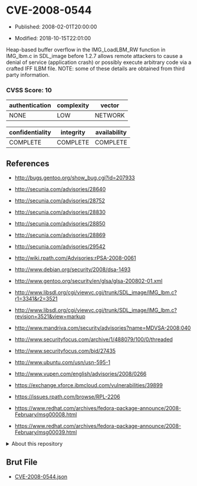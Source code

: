 # CVE-2008-0544

- Published: 2008-02-01T20:00:00

- Modified: 2018-10-15T22:01:00

Heap-based buffer overflow in the IMG_LoadLBM_RW function in IMG_lbm.c in SDL_image before 1.2.7 allows remote attackers to cause a denial of service (application crash) or possibly execute arbitrary code via a crafted IFF ILBM file.  NOTE: some of these details are obtained from third party information.

### CVSS Score: **10**

| authentication | complexity | vector |
| --- | --- | --- |
| NONE | LOW | NETWORK |

| confidentiality | integrity | availability |
| --- | --- | --- |
| COMPLETE | COMPLETE | COMPLETE |

## References

* http://bugs.gentoo.org/show_bug.cgi?id=207933

* http://secunia.com/advisories/28640

* http://secunia.com/advisories/28752

* http://secunia.com/advisories/28830

* http://secunia.com/advisories/28850

* http://secunia.com/advisories/28869

* http://secunia.com/advisories/29542

* http://wiki.rpath.com/Advisories:rPSA-2008-0061

* http://www.debian.org/security/2008/dsa-1493

* http://www.gentoo.org/security/en/glsa/glsa-200802-01.xml

* http://www.libsdl.org/cgi/viewvc.cgi/trunk/SDL_image/IMG_lbm.c?r1=3341&r2=3521

* http://www.libsdl.org/cgi/viewvc.cgi/trunk/SDL_image/IMG_lbm.c?revision=3521&view=markup

* http://www.mandriva.com/security/advisories?name=MDVSA-2008:040

* http://www.securityfocus.com/archive/1/488079/100/0/threaded

* http://www.securityfocus.com/bid/27435

* http://www.ubuntu.com/usn/usn-595-1

* http://www.vupen.com/english/advisories/2008/0266

* https://exchange.xforce.ibmcloud.com/vulnerabilities/39899

* https://issues.rpath.com/browse/RPL-2206

* https://www.redhat.com/archives/fedora-package-announce/2008-February/msg00008.html

* https://www.redhat.com/archives/fedora-package-announce/2008-February/msg00039.html

<details>
<summary>About this repository</summary> 

  This repository is part of the project [Live Hack CVE](https://github.com/Live-Hack-CVE). Main website can be found [www.live-hack.org](https://www.live-hack.org) 
  
  Made by [Sn0wAlice](https://github.com/Sn0wAlice) for the people that care about security and need to have a feed of the latest CVEs. Hope you enjoy it, don't forget to star the repo and follow me on [Twitter](https://twitter.com/Sn0wAlice) and [Github](https://github.com/Sn0wAlice). And that is my [personnal website](https://www.alice-snow.me/)

  - [Home Page](https://github.com/Live-Hack-CVE)
  - [Framework](https://github.com/Live-Hack-CVE/cve-framework)
  - [CVE database](https://github.com/Live-Hack-CVE/full_database)
  - [Changelog](https://github.com/Live-Hack-CVE/Changelog)
</details>

## Brut File

* [CVE-2008-0544.json](https://raw.githubusercontent.com/Live-Hack-CVE/full_database/main/cves/2008/CVE-2008-0544.json)

